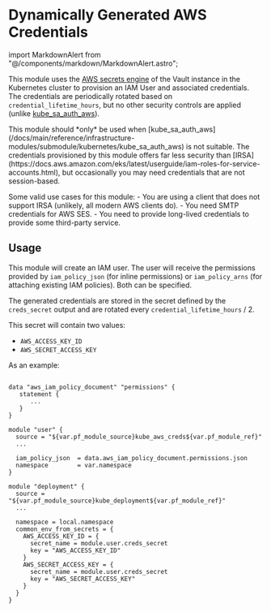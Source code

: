 # Dynamically Generated AWS Credentials

import MarkdownAlert from "@/components/markdown/MarkdownAlert.astro";

This module uses the [AWS secrets engine](https://developer.hashicorp.com/vault/docs/secrets/aws) of the Vault instance in the Kubernetes cluster
to provision an IAM User and associated credentials. The credentials are periodically rotated based on `credential_lifetime_hours`, but
no other security controls are applied (unlike [kube_sa_auth_aws](/docs/main/reference/infrastructure-modules/submodule/kubernetes/kube_sa_auth_aws)).

<MarkdownAlert severity="warning">
   This module should *only* be used when [kube_sa_auth_aws](/docs/main/reference/infrastructure-modules/submodule/kubernetes/kube_sa_auth_aws)
   is not suitable. The credentials provisioned by this module offers far less security than [IRSA](https://docs.aws.amazon.com/eks/latest/userguide/iam-roles-for-service-accounts.html),
   but occasionally you may need credentials that are not session-based.

   Some valid use cases for this module:
      - You are using a client that does not support IRSA (unlikely, all modern AWS clients do).
      - You need SMTP credentials for AWS SES.
      - You need to provide long-lived credentials to provide some third-party service.
</MarkdownAlert>


## Usage

This module will create an IAM user. The user will receive the permissions provided by `iam_policy_json`
(for inline permissions) or `iam_policy_arns` (for attaching existing IAM policies). Both can be specified.

The generated credentials are stored in the secret defined by the `creds_secret` output and are 
rotated every `credential_lifetime_hours` / 2.

This secret will contain two values:

- `AWS_ACCESS_KEY_ID`
- `AWS_SECRET_ACCESS_KEY`

As an example:

```hcl

data "aws_iam_policy_document" "permissions" {
   statement {
      ...
   }
}

module "user" {
  source = "${var.pf_module_source}kube_aws_creds${var.pf_module_ref}"
  ...
      
  iam_policy_json  = data.aws_iam_policy_document.permissions.json
  namespace        = var.namespace
}

module "deployment" {
  source = "${var.pf_module_source}kube_deployment${var.pf_module_ref}"
  ...
      
  namespace = local.namespace
  common_env_from_secrets = {
    AWS_ACCESS_KEY_ID = {
      secret_name = module.user.creds_secret
      key = "AWS_ACCESS_KEY_ID"
    }
    AWS_SECRET_ACCESS_KEY = {
      secret_name = module.user.creds_secret
      key = "AWS_SECRET_ACCESS_KEY"
    }
  }
}
```